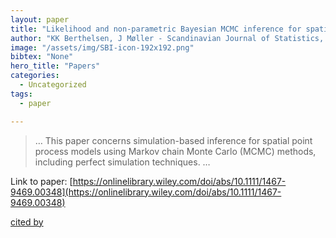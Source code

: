 ```yaml
---
layout: paper
title: "Likelihood and non‐parametric Bayesian MCMC inference for spatial point processes based on perfect simulation and path sampling"
author: "KK Berthelsen, J Møller - Scandinavian Journal of Statistics, 2003 - Wiley Online Library"
image: "/assets/img/SBI-icon-192x192.png"
bibtex: "None"
hero_title: "Papers"
categories:
  - Uncategorized
tags:
  - paper

---
```

>… This paper concerns simulation-based inference for spatial point process models using Markov chain Monte Carlo (MCMC) methods, including perfect simulation techniques. …

Link to paper: [https://onlinelibrary.wiley.com/doi/abs/10.1111/1467-9469.00348](https://onlinelibrary.wiley.com/doi/abs/10.1111/1467-9469.00348)

[cited by](https://scholar.google.com/scholar?cites=14061295736569169103&as_sdt=2005&sciodt=0,5&hl=en&num=20)
